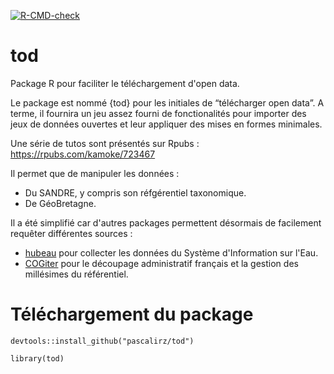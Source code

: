 <!-- badges: start -->
[![R-CMD-check](https://github.com/PascalIrz/tod/actions/workflows/R-CMD-check.yaml/badge.svg)](https://github.com/PascalIrz/tod/actions/workflows/R-CMD-check.yaml)
<!-- badges: end -->

# tod

Package R pour faciliter le téléchargement d'open data.

Le package est nommé {tod} pour les initiales de “télécharger open data”. A terme, il fournira un jeu assez fourni de fonctionalités pour importer des jeux de données ouvertes et leur appliquer des mises en formes minimales.

Une série de tutos sont présentés sur Rpubs : https://rpubs.com/kamoke/723467

Il permet que de manipuler les données :

- Du SANDRE, y compris son réfgérentiel taxonomique.
- De GéoBretagne.

Il a été simplifié car d'autres packages permettent désormais de facilement requêter différentes sources :

- [hubeau](https://inrae.github.io/hubeau/) pour collecter les données du Système d'Information sur l'Eau.
- [COGiter](https://maeltheuliere.github.io/COGiter/) pour le découpage administratif français et la gestion des millésimes du référentiel.
    

# Téléchargement du package

`devtools::install_github("pascalirz/tod")`

`library(tod)`

